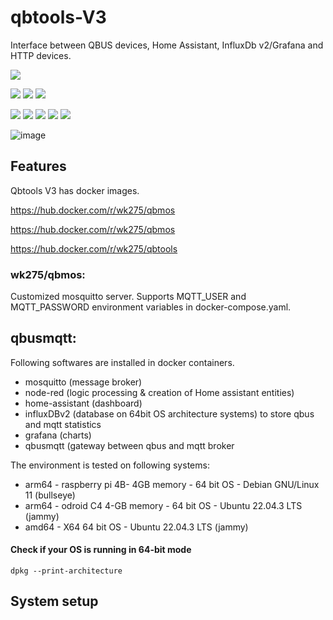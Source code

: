 # qbtools-V3
Interface between QBUS devices, Home Assistant, InfluxDb v2/Grafana and HTTP devices.

![](https://img.shields.io/badge/release-v3.0-blue)                  

![](https://img.shields.io/badge/arch-arm64-green)
![](https://img.shields.io/badge/-amd64-green)
![](https://img.shields.io/badge/-i386-green)

![](https://img.shields.io/badge/-qbus-yellow)
![](https://img.shields.io/badge/-home_assistant-yellow)
![](https://img.shields.io/badge/-influxDB_v2/grafana-yellow)
![](https://img.shields.io/badge/-http-yellow)
![](https://img.shields.io/badge/-shelly-yellow)

![image](https://github.com/wk275/qbtools-V3/assets/55239601/a0e55525-3bd6-4f78-9bab-c3cfd865ef1f)


## Features 
Qbtools V3 has docker images.

https://hub.docker.com/r/wk275/qbmos

https://hub.docker.com/r/wk275/qbmos

https://hub.docker.com/r/wk275/qbtools


### wk275/qbmos:
Customized mosquitto server.
Supports MQTT_USER and MQTT_PASSWORD environment variables in docker-compose.yaml.

## qbusmqtt: 

Following softwares are installed in docker containers.
- mosquitto (message broker)
- node-red (logic processing & creation of Home assistant entities)
- home-assistant (dashboard)
- influxDBv2 (database on 64bit OS architecture systems)  to store qbus and mqtt statistics
- grafana (charts)
- qbusmqtt (gateway between qbus and mqtt broker

The environment is tested on following systems:
- arm64 - raspberry pi 4B- 4GB memory - 64 bit OS - Debian GNU/Linux 11 (bullseye)
- arm64 - odroid C4 4-GB memory - 64 bit OS - Ubuntu 22.04.3 LTS (jammy)
- amd64 - X64 64 bit OS - Ubuntu 22.04.3 LTS (jammy)

#### Check if your OS is running in 64-bit mode
```
dpkg --print-architecture
```

## System setup
